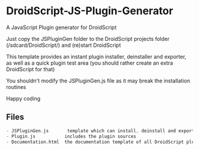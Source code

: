 # DroidScript-JS-Plugin-Generator
A JavaScript Plugin generator for DroidScript

Just copy the JSPluginGen folder to the DroidScript projects folder (/sdcard/DroidScript/) and (re)start DroidScript

This template provides an instant plugin installer, deinstaller and exporter, as well as a quick plugin test area (you should rather create an extra DroidScript for that)

You shouldn't modify the JSPluginGen.js file as it may break the installation routines

Happy coding


Files
-----
```c
- JSPluginGen.js       template which can install, deinstall and export the Plugin
- Plugin.js           includes the plugin sources
- Documentation.html  the documentation template of all DroidScript plugins
```